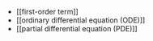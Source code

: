 - [[first-order term]]
- [[ordinary differential equation (ODE)]]
- [[partial differential equation (PDE)]]
